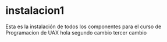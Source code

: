 # instalacion1
Esta es la instalación de todos los componentes para el curso de Programacion de UAX
hola
segundo cambio
tercer cambio